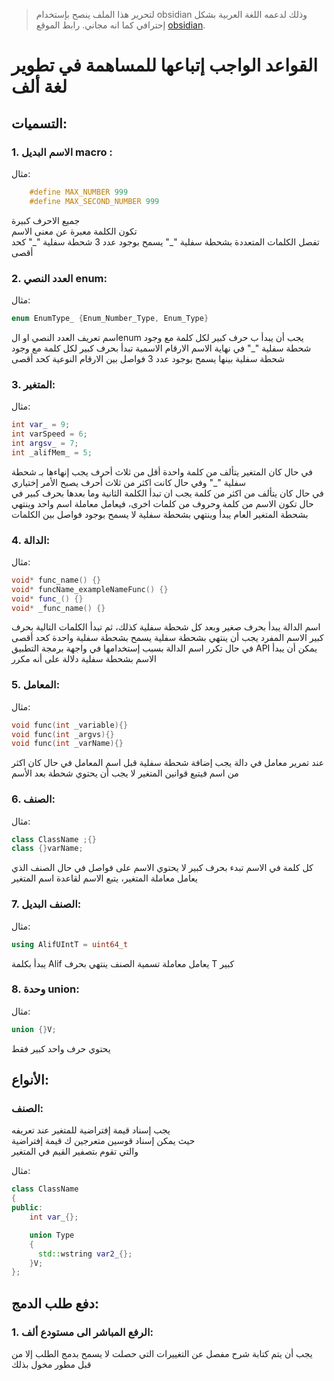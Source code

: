 

> لتحرير هذا الملف ينصح بإستخدام obsidian وذلك لدعمه اللغة العربية بشكل إحترافي كما انه مجاني. رابط الموقع [obsidian](https://obsidian.md/).





# القواعد الواجب إتباعها للمساهمة في تطوير لغة ألف





## التسميات:

### 1. الاسم البديل macro :  

مثال:  
    
``` cpp
    #define MAX_NUMBER 999
    #define MAX_SECOND_NUMBER 999
```

جميع الاحرف كبيرة  
تكون الكلمة معبرة عن معنى الاسم  
تفصل الكلمات المتعددة بشحطة سفلية "\_"
يسمح بوجود عدد 3 شحطة سفلية "\_" كحد أقصى



### 2. العدد النصي enum:

مثال:

``` cpp  
enum EnumType_ {Enum_Number_Type, Enum_Type}
```

اسم تعريف العدد النصي او الenum يجب أن يبدأ ب حرف كبير لكل كلمة مع وجود شحطة سفلية "\_" في نهاية الاسم
الارقام الاسمية تبدأ بحرف كبير لكل كلمة مع وجود شحطة سفلية بينها
يسمح بوجود عدد 3 فواصل بين الارقام النوعية كحد أقصى



### 3. المتغير:  

مثال:

``` cpp  
int var_ = 9;
int varSpeed = 6;
int argsv_ = 7;
int _alifMem_ = 5;
```

في حال كان المتغير يتألف من كلمة واحدة أقل من ثلاث أحرف يجب إنهاءها بـ شحطة سفلية "\_" وفي حال كانت اكثر من ثلاث أحرف يصبح الأمر إختياري  
في حال كان يتألف من اكثر من كلمة يجب ان تبدأ الكلمة الثانية وما بعدها بحرف كبير 
في حال تكون الاسم من كلمة وحروف من كلمات اخرى، فيعامل معاملة اسم واحد وينتهي بشحطة
المتغير العام يبدأ وينتهي بشحطة سفلية
لا يسمح بوجود فواصل بين الكلمات



### 4. الدالة:  

مثال: 

``` cpp  
void* func_name() {}
void* funcName_exampleNameFunc() {}
void* func_() {}
void* _func_name() {}
```

اسم الدالة يبدأ بحرف صغير وبعد كل شحطة سفلية كذلك، ثم تبدأ الكلمات التالية بحرف كبير 
الاسم المفرد يجب أن ينتهي بشحطة سفلية
يسمح بشحطة سفلية واحدة كحد أقصى
في حال تكرر اسم الدالة بسبب إستخدامها في واجهة برمجة التطبيق API يمكن أن يبدأ الاسم بشحطة سفلية دلالة على أنه مكرر



### 5. المعامل:  

مثال:

``` cpp  
void func(int _variable){}
void func(int _argvs){}
void func(int _varName){}
```

عند تمرير معامل في دالة يجب إضافة شحطة سفلية قبل اسم المعامل
في حال كان اكثر من اسم فيتبع قوانين المتغير
لا يجب أن يحتوي شحطة بعد الأسم



### 6. الصنف:  

مثال:  

``` cpp
class ClassName ;{}
class {}varName;
```

كل كلمة في الاسم تبدء بحرف كبير
لا يحتوي الاسم على فواصل
في حال الصنف الذي يعامل معاملة المتغير، يتبع الاسم لقاعدة اسم المتغير



### 7. الصنف البديل:  

مثال:  

``` cpp
using AlifUIntT = uint64_t
```

يبدأ بكلمة Alif
يعامل معاملة تسمية الصنف
ينتهي بحرف T كبير



### 8. وحدة union:  

مثال:  

``` cpp
union {}V;
```

يحتوي حرف واحد كبير فقط



## الأنواع:

### الصنف:

يجب إسناد قيمة إفتراضية للمتغير عند تعريفه  
حيث يمكن إسناد قوسين متعرجين ك قيمة إفتراضية  
والتي تقوم بتصفير القيم في المتغير  

مثال:

``` cpp
class ClassName
{
public:
    int var_{};

    union Type
    {
      std::wstring var2_{};  
    }V;
};
```





## دفع طلب الدمج:

### 1. الرفع المباشر الى مستودع ألف:

يجب أن يتم كتابة شرح مفصل عن التغييرات التي حصلت
لا يسمح بدمج الطلب إلا من قبل مطور مخول بذلك
